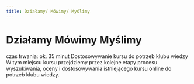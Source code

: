 ```yaml
---
title: Działamy/ Mówimy/ Myślimy
---
```

# Działamy Mówimy Myślimy
czas trwania: ok. 35 minut
Dostosowywanie kursu do potrzeb klubu wiedzy
W tym miejscu kursu przejdziemy przez kolejne etapy procesu wyszukiwania, oceny i dostosowywania istniejącego kursu online do potrzeb klubu wiedzy. 
